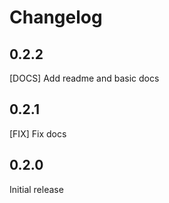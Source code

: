 # Changelog

## 0.2.2 

[DOCS] Add readme and basic docs

## 0.2.1

[FIX] Fix docs

## 0.2.0

Initial release